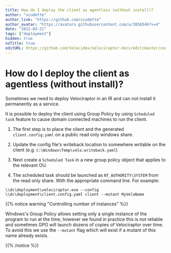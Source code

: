 ```yaml
---
title: How do I deploy the client as agentless (without install)?
author: "scudette"
author_link: "https://github.com/scudette"
author_avatar: "https://avatars.githubusercontent.com/u/3856546?v=4"
date: "2022-03-21"
tags: ["deployment"]
hidden: true
noTitle: true
editURL: https://github.com/Velocidex/velociraptor-docs/edit/master/content/knowledge_base/tips/deploying_in_agentless_mode.md
---
```


# How do I deploy the client as agentless (without install)?

Sometimes we need to deploy Velociraptor in an IR and can not install
it permanently as a service.

It is possible to deploy the client using Group Policy by using
`Scheduled task` feature to cause domain connected machines to run the
client.

1. The first step is to place the client and the generated
   `client.config.yaml` on a public read only windows share.

2. Update the config file's writeback location to somewhere writable
   on the client (e.g. `C:\Windows\Temp\velo.writeback.yaml`)

3. Next create a `Scheduled Task` in a new group policy object that
   applies to the relevant OU.

4. The scheduled task should be launched as `NT_AUTHORITY\SYSTEM` from
   the read only share. With the appropriate command line. For example:

```
\\dc\deployment\velociraptor.exe --config \\dc\deployment\client.config.yaml client --mutant MyVeloName
```


{{% notice warning "Controlling number of instances" %}}

Windows's Group Policy allows setting only a single instance of the
program to run at the time, however we found in practice this is not
reliable and sometimes GPO will launch dozens of copies of
Velociraptor over time. To avoid this we use the `--mutant` flag which
will exist if a mutant of this name already exists.

{{% /notice %}}



